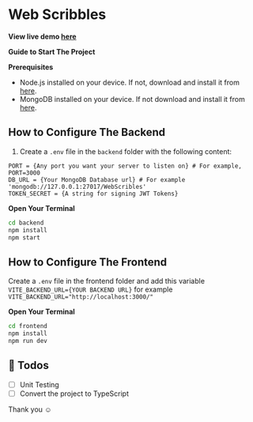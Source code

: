 # Web Scribbles

**View live demo [here](https://web-scribble.vercel.app/)**

**Guide to Start The Project**

**Prerequisites**
- Node.js installed on your device. If not, download and install it from [here](https://nodejs.org/en).
- MongoDB installed on your device. If not download and install it from [here](https://www.mongodb.com/try/download/community).

## How to Configure The Backend

1. Create a `.env` file in the `backend` folder with the following content:

```env
PORT = {Any port you want your server to listen on} # For example, PORT=3000
DB_URL = {Your MongoDB Database url} # For example 'mongodb://127.0.0.1:27017/WebScribles'
TOKEN_SECRET = {A string for signing JWT Tokens}
```

**Open Your Terminal**

```bash
cd backend
npm install
npm start
```

## How to Configure The Frontend

Create a `.env` file in the frontend folder and add this variable `VITE_BACKEND_URL={YOUR BACKEND URL}` for example `VITE_BACKEND_URL="http://localhost:3000/"`

**Open Your Terminal**

```bash
cd frontend
npm install
npm run dev
```

## 📄 Todos
- [ ] Unit Testing
- [ ] Convert the project to TypeScript

Thank you ☺
